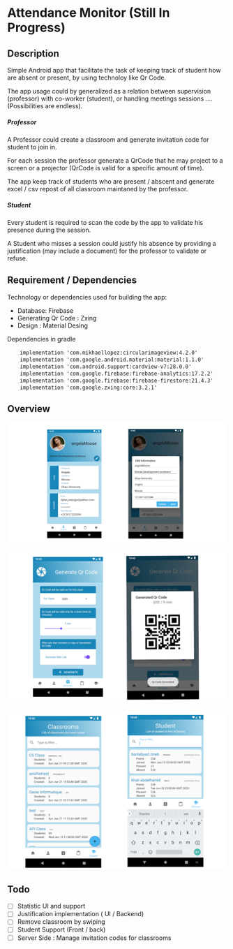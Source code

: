 # Attendance Monitor (**Still In Progress**)

## Description

Simple Android app that facilitate the task of keeping track of student how are absent or present, by using technoloy
like Qr Code.

The app usage could by generalized as a relation between supervision (professor) with co-worker (student), or handling meetings sessions .... (Possibilities are endless).

##### Professor
A Professor could create a classroom and generate invitation code for student to join in.

For each session the professor generate a QrCode that he may project to a screen or a projector (QrCode is valid for a specific amount of time).

The app keep track of students who are present / abscent and generate excel / csv repost of all classroom maintaned by the professor.

##### Student
Every student is required to scan the code by the app to validate his presence during the session.

A Student who misses a session could justify his absence by providing a justification (may include a document) for the professor to validate or refuse.

## Requirement / Dependencies

Technology or dependencies used for building the app:

* Database: Firebase
* Generating Qr Code : Zxing
* Design : Material Desing

Dependencies in gradle
```
    implementation 'com.mikhaellopez:circularimageview:4.2.0'
    implementation 'com.google.android.material:material:1.1.0'
    implementation 'com.android.support:cardview-v7:28.0.0'
    implementation 'com.google.firebase:firebase-analytics:17.2.2'
    implementation 'com.google.firebase:firebase-firestore:21.4.3'
    implementation 'com.google.zxing:core:3.2.1'
```

## Overview

![profile](.img/profile.png)

![qrcode](.img/qrcode.png)

![classroom](.img/classroom.png)

## Todo

- [ ] Statistic UI and support
- [ ] Justification implementation ( UI / Backend)
- [ ] Remove classroom by swiping
- [ ] Student Support (Front / back)
- [ ] Server Side : Manage invitation codes for classrooms
